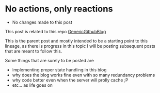 # No actions, only reactions

- No changes made to this post 

This post is related to this repo
[GenericGithubBlog ](https://github.com/meetesh06/GenericGithubBlog)


This is the parent post and mostly intended to be a starting
point to this lineage, as there is progress in this topic I will
be posting subsequent posts that are meant to follow this.

Some things that are surely to be posted are
- Implementing proper state handling in this blog
- why does the blog works fine even with so many redundancy problems
- why code better even when the server will prolly cache ;P
- etc... as life goes on
